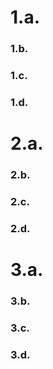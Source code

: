 # 1.a.
### 1.b.
### 1.c.
### 1.d.
# 2.a.
### 2.b.
### 2.c.
### 2.d.
# 3.a.
### 3.b.
### 3.c.
### 3.d.
